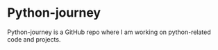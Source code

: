 # Python-journey
Python-journey is a GitHub repo where I am working on python-related code and projects. 
